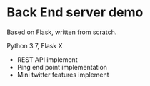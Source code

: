 # Back End server demo 
Based on Flask, written from scratch. 

Python 3.7, Flask X 

- REST API implement
- Ping end point implementation
- Mini twitter features implement

